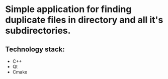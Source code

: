 # Simple application for finding duplicate files in directory and all it's subdirectories.
## Technology stack:
* C++
* Qt
* Cmake

